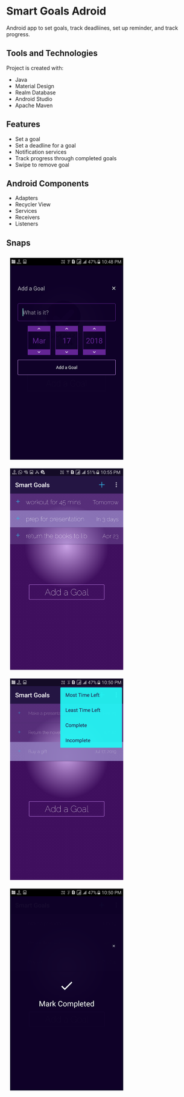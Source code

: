 # Smart Goals Adroid

Android app to set goals, track deadliines, set up reminder, and track progress.

## Tools and Technologies

Project is created with:
* Java
* Material Design
* Realm Database
* Android Studio
* Apache Maven

## Features

* Set a goal
* Set a deadline for a goal
* Notification services
* Track progress through completed goals
* Swipe to remove goal

## Android Components

* Adapters
* Recycler View
* Services
* Receivers
* Listeners

## Snaps
        
<img src="/ss/Screenshot_20180317-224819.png" width="300" title="Add a goal" hspace="10" vspace="10">  <img src="/ss/Screenshot_20180323-225509.png" width="300" title="Goals Screen" hspace="10" vspace="10">  <img src="/ss/Screenshot_20180317-225058.png" width="300" title="time dialog box" hspace="10" vspace="10">  <img src="/ss/Screenshot_20180317-225050.png" width="300" title="Mark as completed" hspace="10" vspace="10">



